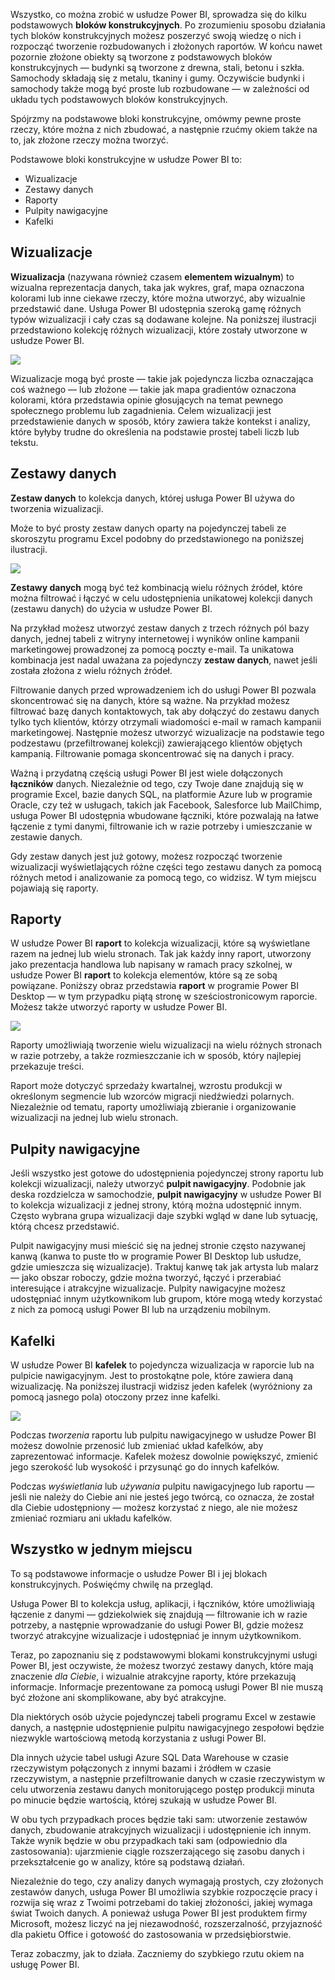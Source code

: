 Wszystko, co można zrobić w usłudze Power BI, sprowadza się do kilku podstawowych **bloków konstrukcyjnych**. Po zrozumieniu sposobu działania tych bloków konstrukcyjnych możesz poszerzyć swoją wiedzę o nich i rozpocząć tworzenie rozbudowanych i złożonych raportów. W końcu nawet pozornie złożone obiekty są tworzone z podstawowych bloków konstrukcyjnych — budynki są tworzone z drewna, stali, betonu i szkła. Samochody składają się z metalu, tkaniny i gumy. Oczywiście budynki i samochody także mogą być proste lub rozbudowane — w zależności od układu tych podstawowych bloków konstrukcyjnych.

Spójrzmy na podstawowe bloki konstrukcyjne, omówmy pewne proste rzeczy, które można z nich zbudować, a następnie rzućmy okiem także na to, jak złożone rzeczy można tworzyć.

Podstawowe bloki konstrukcyjne w usłudze Power BI to:

* Wizualizacje
* Zestawy danych
* Raporty
* Pulpity nawigacyjne
* Kafelki

## <a name="visualizations"></a>Wizualizacje
**Wizualizacja** (nazywana również czasem **elementem wizualnym**) to wizualna reprezentacja danych, taka jak wykres, graf, mapa oznaczona kolorami lub inne ciekawe rzeczy, które można utworzyć, aby wizualnie przedstawić dane. Usługa Power BI udostępnia szeroką gamę różnych typów wizualizacji i cały czas są dodawane kolejne. Na poniższej ilustracji przedstawiono kolekcję różnych wizualizacji, które zostały utworzone w usłudze Power BI.

![](media/0-0b-building-blocks-power-bi/c0a0b_1.png)

Wizualizacje mogą być proste — takie jak pojedyncza liczba oznaczająca coś ważnego — lub złożone — takie jak mapa gradientów oznaczona kolorami, która przedstawia opinie głosujących na temat pewnego społecznego problemu lub zagadnienia. Celem wizualizacji jest przedstawienie danych w sposób, który zawiera także kontekst i analizy, które byłyby trudne do określenia na podstawie prostej tabeli liczb lub tekstu.

## <a name="datasets"></a>Zestawy danych
**Zestaw danych** to kolekcja danych, której usługa Power BI używa do tworzenia wizualizacji.

Może to być prosty zestaw danych oparty na pojedynczej tabeli ze skoroszytu programu Excel podobny do przedstawionego na poniższej ilustracji.

![](media/0-0b-building-blocks-power-bi/c0a0b_2.png)

**Zestawy danych** mogą być też kombinacją wielu różnych źródeł, które można filtrować i łączyć w celu udostępnienia unikatowej kolekcji danych (zestawu danych) do użycia w usłudze Power BI.

Na przykład możesz utworzyć zestaw danych z trzech różnych pól bazy danych, jednej tabeli z witryny internetowej i wyników online kampanii marketingowej prowadzonej za pomocą poczty e-mail. Ta unikatowa kombinacja jest nadal uważana za pojedynczy **zestaw danych**, nawet jeśli została złożona z wielu różnych źródeł.

Filtrowanie danych przed wprowadzeniem ich do usługi Power BI pozwala skoncentrować się na danych, które są ważne. Na przykład możesz filtrować bazę danych kontaktowych, tak aby dołączyć do zestawu danych tylko tych klientów, którzy otrzymali wiadomości e-mail w ramach kampanii marketingowej. Następnie możesz utworzyć wizualizacje na podstawie tego podzestawu (przefiltrowanej kolekcji) zawierającego klientów objętych kampanią. Filtrowanie pomaga skoncentrować się na danych i pracy.

Ważną i przydatną częścią usługi Power BI jest wiele dołączonych **łączników** danych. Niezależnie od tego, czy Twoje dane znajdują się w programie Excel, bazie danych SQL, na platformie Azure lub w programie Oracle, czy też w usługach, takich jak Facebook, Salesforce lub MailChimp, usługa Power BI udostępnia wbudowane łączniki, które pozwalają na łatwe łączenie z tymi danymi, filtrowanie ich w razie potrzeby i umieszczanie w zestawie danych.

Gdy zestaw danych jest już gotowy, możesz rozpocząć tworzenie wizualizacji wyświetlających różne części tego zestawu danych za pomocą różnych metod i analizowanie za pomocą tego, co widzisz. W tym miejscu pojawiają się raporty.

## <a name="reports"></a>Raporty
W usłudze Power BI **raport** to kolekcja wizualizacji, które są wyświetlane razem na jednej lub wielu stronach. Tak jak każdy inny raport, utworzony jako prezentacja handlowa lub napisany w ramach pracy szkolnej, w usłudze Power BI **raport** to kolekcja elementów, które są ze sobą powiązane. Poniższy obraz przedstawia **raport** w programie Power BI Desktop — w tym przypadku piątą stronę w sześciostronicowym raporcie. Możesz także utworzyć raporty w usłudze Power BI.

![](media/0-0b-building-blocks-power-bi/c0a0b_3.png)

Raporty umożliwiają tworzenie wielu wizualizacji na wielu różnych stronach w razie potrzeby, a także rozmieszczanie ich w sposób, który najlepiej przekazuje treści.

Raport może dotyczyć sprzedaży kwartalnej, wzrostu produkcji w określonym segmencie lub wzorców migracji niedźwiedzi polarnych. Niezależnie od tematu, raporty umożliwiają zbieranie i organizowanie wizualizacji na jednej lub wielu stronach.

## <a name="dashboards"></a>Pulpity nawigacyjne
Jeśli wszystko jest gotowe do udostępnienia pojedynczej strony raportu lub kolekcji wizualizacji, należy utworzyć **pulpit nawigacyjny**. Podobnie jak deska rozdzielcza w samochodzie, **pulpit nawigacyjny** w usłudze Power BI to kolekcja wizualizacji z jednej strony, którą można udostępnić innym. Często wybrana grupa wizualizacji daje szybki wgląd w dane lub sytuację, którą chcesz przedstawić.

Pulpit nawigacyjny musi mieścić się na jednej stronie często nazywanej kanwą (kanwa to puste tło w programie Power BI Desktop lub usłudze, gdzie umieszcza się wizualizacje). Traktuj kanwę tak jak artysta lub malarz — jako obszar roboczy, gdzie można tworzyć, łączyć i przerabiać interesujące i atrakcyjne wizualizacje.
Pulpity nawigacyjne możesz udostępniać innym użytkownikom lub grupom, które mogą wtedy korzystać z nich za pomocą usługi Power BI lub na urządzeniu mobilnym.

## <a name="tiles"></a>Kafelki
W usłudze Power BI **kafelek** to pojedyncza wizualizacja w raporcie lub na pulpicie nawigacyjnym. Jest to prostokątne pole, które zawiera daną wizualizację. Na poniższej ilustracji widzisz jeden kafelek (wyróżniony za pomocą jasnego pola) otoczony przez inne kafelki.

![](media/0-0b-building-blocks-power-bi/c0a0b_4.png)

Podczas *tworzenia* raportu lub pulpitu nawigacyjnego w usłudze Power BI możesz dowolnie przenosić lub zmieniać układ kafelków, aby zaprezentować informacje. Kafelek możesz dowolnie powiększyć, zmienić jego szerokość lub wysokość i przysunąć go do innych kafelków.

Podczas *wyświetlania* lub *używania* pulpitu nawigacyjnego lub raportu — jeśli nie należy do Ciebie ani nie jesteś jego twórcą, co oznacza, że został dla Ciebie udostępniony — możesz korzystać z niego, ale nie możesz zmieniać rozmiaru ani układu kafelków.

## <a name="all-together-now"></a>Wszystko w jednym miejscu
To są podstawowe informacje o usłudze Power BI i jej blokach konstrukcyjnych. Poświęćmy chwilę na przegląd.

Usługa Power BI to kolekcja usług, aplikacji, i łączników, które umożliwiają łączenie z danymi — gdziekolwiek się znajdują — filtrowanie ich w razie potrzeby, a następnie wprowadzanie do usługi Power BI, gdzie możesz tworzyć atrakcyjne wizualizacje i udostępniać je innym użytkownikom.  

Teraz, po zapoznaniu się z podstawowymi blokami konstrukcyjnymi usługi Power BI, jest oczywiste, że możesz tworzyć zestawy danych, które mają znaczenie *dla Ciebie*, i wizualnie atrakcyjne raporty, które przekazują informacje. Informacje prezentowane za pomocą usługi Power BI nie muszą być złożone ani skomplikowane, aby być atrakcyjne.

Dla niektórych osób użycie pojedynczej tabeli programu Excel w zestawie danych, a następnie udostępnienie pulpitu nawigacyjnego zespołowi będzie niezwykle wartościową metodą korzystania z usługi Power BI.

Dla innych użycie tabel usługi Azure SQL Data Warehouse w czasie rzeczywistym połączonych z innymi bazami i źródłem w czasie rzeczywistym, a następnie przefiltrowanie danych w czasie rzeczywistym w celu utworzenia zestawu danych monitorującego postęp produkcji minuta po minucie będzie wartością, której szukają w usłudze Power BI.

W obu tych przypadkach proces będzie taki sam: utworzenie zestawów danych, zbudowanie atrakcyjnych wizualizacji i udostępnienie ich innym. Także wynik będzie w obu przypadkach taki sam (odpowiednio dla zastosowania): ujarzmienie ciągle rozszerzającego się zasobu danych i przekształcenie go w analizy, które są podstawą działań.

Niezależnie do tego, czy analizy danych wymagają prostych, czy złożonych zestawów danych, usługa Power BI umożliwia szybkie rozpoczęcie pracy i rozwija się wraz z Twoimi potrzebami do takiej złożoności, jakiej wymaga świat Twoich danych. A ponieważ usługa Power BI jest produktem firmy Microsoft, możesz liczyć na jej niezawodność, rozszerzalność, przyjazność dla pakietu Office i gotowość do zastosowania w przedsiębiorstwie.

Teraz zobaczmy, jak to działa. Zaczniemy do szybkiego rzutu okiem na usługę Power BI.

